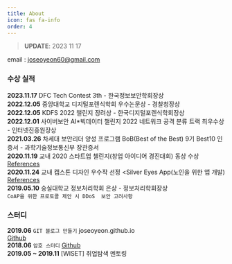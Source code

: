 ```yaml
---
title: About
icon: fas fa-info
order: 4
---
```


> **UPDATE**: 2023 11 17

email : joseoyeon60@gmail.com 

<!--
## 학력  

**2017.03 ~ 2021.08** [서울과학기술대학교] 컴퓨터 공학과 <br/>
**2020.07 ~ 2021.03** [KITRI BOB] 차세대 보안리더 양성 프로그램 BoB(Best of Best) 9기 디지털 포렌식 트랙 <br/>
**2022.03 ~ -** [고려대학교 정보보호대학원] 정보보호학과 <br/>
**2018.05 ~ 2021.03** [서울과학기술대학교] CIS 연구실 학부 연구생<br/>-->

### 수상 실적 

**2023.11.17** DFC Tech Contest 3th - 한국정보보안학회장상 <br/>
**2022.12.05** 중앙대학교 디지털포렌식학회 우수논문상 - 경찰청장상 <br/>
**2022.12.05** KDFS 2022 챌린지 장려상 - 한국디지털포렌식학회장상 <br/>
**2022.12.01** 사이버보안 AI\*빅데이터 챌린지 2022 네트워크 공격 분류 트랙 최우수상 - 인터넷진흥원장상 <br/>
**2021.03.26** 차세대 보안리더 양성 프로그램 BoB(Best of the Best) 9기 Best10 인증서 - 과학기술정보통신부 장관증서 <br/>
**2020.11.19** 교내 2020 스타트업 챌린지(창업 아이디어 경진대회) 동상 수상 [References](https://itm.seoultech.ac.kr/bachelor_of_information/notice/?do=commonview&searchtext=&searchtype=&nowpage=1&bnum=1947&bidx=498302&cate=&profboardidx=)  <br/>
**2020.11.24** 교내 캡스톤 디자인 우수작 선정 <Silver Eyes App(노인을 위한 앱 개발)  [References](https://itm.seoultech.ac.kr/bachelor_of_information/notice/?do=commonview&searchtext=&searchtype=&nowpage=1&bnum=1947&bidx=498302&cate=&profboardidx=)  <br/>
**2019.05.10** 숭실대학교 정보처리학회 은상 - 정보처리학회장상<br/>
```CoAP을 위한 프로토콜 제안 시 DDoS  보안 고려사항```<br/>

### 스터디 

**2019.06**  ```GIT 블로그 만들기``` joseoyeon.github.io <br/>
[Github](https://github.com/joseoyeon/systemhacking/blob/master/Dos/20190819_ping_of_death.md) <br/>
**2018.06**  ```암호 스터디```
[Github](https://github.com/joseoyeon/Cryptography) <br/>
**2019.05 ~ 2019.11** [WISET] 취업탐색 멘토링<br/> 

<!--
### 수상 실적 

**2019.05.10** [정보처리학회] 숭실대학교 정보처리학회 은상 - 정보처리학회장상<br/>
**2019.11.28** [서울과학기술대학교] 교내 독서 에세이 공모전 우수상 <바깥은 여름: 김애란 소설><br/>
**2020.11.24** [서울과학기술대학교] 교내 캡스톤 디자인 우수작 선정 <Silver Eyes App(노인을 위한 앱 개발)  [References](https://itm.seoultech.ac.kr/bachelor_of_information/notice/?do=commonview&searchtext=&searchtype=&nowpage=1&bnum=1947&bidx=498302&cate=&profboardidx=)  <br/>
**2020.11.19** [서울과학기술대학교] 교내 2020 스타트업 챌린지(창업 아이디어 경진대회) 동상 수상 [References](https://itm.seoultech.ac.kr/bachelor_of_information/notice/?do=commonview&searchtext=&searchtype=&nowpage=1&bnum=1947&bidx=498302&cate=&profboardidx=)  <br/>
**2021.03.26** [KITRI BOB] 차세대 보안리더 양성 프로그램 BoB(Best of the Best) 9기 Best10 인증서 - 과학기술정보통신부 장관증서 <br/>
**2022.12.01** [한국인터넷진흥원] 사이버보안 AI\*빅데이터 챌린지 2022 네트워크 공격 분류 트랙 최우수상 - 인터넷진흥원장상 <br/>
**2022.12.05** [한국디지털포렌식학회] 중앙대학교 디지털포렌식학회 우수논문상 - 경찰청장상 <br/>
**2022.12.05** [한국디지털포렌식학회] KDFS 2022 챌린지 장려상 - 한국디지털포렌식학회장상 <br/>
**2023.11.17** [한국정보보안학회] DFC Tech Contest 3th - 한국정보보안학회장상 <br/>
```CoAP을 위한 프로토콜 제안 시 DDoS  보안 고려사항```<br/>

---

### 프로젝트 

**2020.09.01~12** [BoB 9기 우수 프로젝트 선정] 불법 유통 영상 추적 프로그램 제작 프로젝트<br/>
Keywords: ```Dark Web```, ```Video similarity measure```, ```Anonymity network``` <br/>
**2021.08~09** [농협은행] 빅데이터 분석을 활용한 정보보안 위협 분석 및 인공지능 보안 관제 모델 설계 <br/> 
Keywords: ```AI```,```Deep learning```, ```Web Log```, ```Splunk``` <br/>
**2022.04~** Development of digital evidence analysis technique using artificial intelligence technology  <br/>
Keywords: ```AI forensics```, ```Document clustering```, ```Tracking file origin```, ```Document similarity measure``` <br/>
**2022.03~** [Police-Lab 2.0] Research on Data Acquisition and Analysis for Counter Anti-Forensics  <br/>
Keywords: ```data collection```, ```Dark Web``` <br/>
**2022.12** [AI-Chellange] 네트워크 공격 트랙 [정리내용](https://github.com/joseoyeon/AI-Chellange) <br/>
Keywords: ```AI forensics```, ```Deep learning```, ```Web Log``` <br/>
**2022.12** [KDFS 챌린지 2022] 하이브렌섬웨어 포렌식 분석 [정리내용](https://github.com/joseoyeon/2022-KDFS-Challenge) <br/>
Keywords: ```Windows forensics```, ```Hive Ransomware``` <br/>
**2023.04~** 휘발성 데이터 중심의 사용자 행위 연관 데이터 획득 및 분석기법 연구 <br/>
Keywords: ```Live forensics``` <br/>


 [산출물 정리](https://pusanackr-my.sharepoint.com/personal/bluemonster_pusan_ac_kr/_layouts/15/onedrive.aspx?id=%2Fpersonal%2Fbluemonster%5Fpusan%5Fac%5Fkr%2FDocuments%2F%EB%8B%A4%EC%9E%A1%EC%A1%B0%20%EC%82%B0%EC%B6%9C%EB%AC%BC&originalPath=aHR0cHM6Ly9wdXNhbmFja3ItbXkuc2hhcmVwb2ludC5jb20vOmY6L2cvcGVyc29uYWwvYmx1ZW1vbnN0ZXJfcHVzYW5fYWNfa3IvRWlSYlRkY0NCMmxKa3dpNFRTRUd0b3NCVUg4elhWWEVuZmRfVHpzSEVRYUo4dz9ydGltZT12T2dEMXctbDJFZw)<br/>
- [노션 정리](https://www.notion.so/JSY-526a402c71e4436ea52ee923498e4b68)
- 불법 미디어 유통 수사. 
- 미디어 유사도 측정 실험 리서치 팀
- 불법 미디어 신고 웹사이트 제작 

**2021.10** [KDFS 챌린지 2021] 모바일 포렌식 분석 [정리내용](https://joseoyeon.github.io/posts/%EB%AA%A8%EB%B0%94%EC%9D%BC%ED%8F%AC%EB%A0%8C%EC%8B%9D/)<br/>

**2020.09~11** [서울과학기술대학교]  <Silver Eyes App(노인을 위한 앱 개발) [References](https://itm.seoultech.ac.kr/bachelor_of_information/notice/?do=commonview&searchtext=&searchtype=&nowpage=1&bnum=1947&bidx=498302&cate=&profboardidx=) <br/> 
-->

<!--

### 스터디 

**2022.01.03 ~ 2022.01.14** [삼성 SDS] 동계 알고리즘 특강 <br/>
**2021.06.21 ~ 2021.11.05** [인터넷진흥원] AI보안 기술개발 교육 수료  <br/>
**2020.05~07**
 ```메모리 포렌식 공부```
[악성코드 분석을 위한 메모리 포렌식 (memory forensic) - 인프런](https://www.inflearn.com/course/%EB%A9%94%EB%AA%A8%EB%A6%AC-%ED%8F%AC%EB%A0%8C%EC%8B%9D-memory-forensic#) <br/>
**2019.08 ~ 2019.10** 
```E.사이버보안.1-Enterprise Security Fundamentals(초급) 수료```<br/>
**2019.08**   ```DOS 공격 실습```
[Github](https://github.com/joseoyeon/systemhacking/blob/master/Dos/20190819_ping_of_death.md) <br/>
**2019.06**  ```GIT 블로그 만들기``` joseoyeon.github.io <br/>
**2018.06** 
 ```암호 스터디```
[Github](https://github.com/joseoyeon/Cryptography) <br/>
**2019.05 ~ 2019.11** [WISET] 취업탐색 멘토링<br/> 
-->

<!--
### [기사]

**2022.12.01** [사이버보안 AI·빅데이터 챌린지 2022’ 시상식 및 성과 공유회 개최](https://www.boannews.com/media/view.asp?idx=112153) <br/>
**2021.03.29** [BoB 9기 인증식 개최… BEST 10 및 그랑프리팀 시상](https://www.dailysecu.com/news/articleView.html?idxno=122508) 

-->

